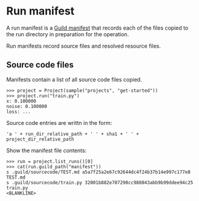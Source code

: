 # Run manifest

A run manifest is a [Guild manifest](manifest.md) that records each of
the files copied to the run directory in preparation for the
operation.

Run manifests record source files and resolved resource files.

## Source code files

Manifests contain a list of all source code files copied.

    >>> project = Project(sample("projects", "get-started"))
    >>> project.run("train.py")
    x: 0.100000
    noise: 0.100000
    loss: ...

Source code entries are writtn in the form:

    'a ' + run_dir_relative_path + ' ' + sha1 + ' ' + project_dir_relative_path

Show the manifest file contents:

    >>> run = project.list_runs()[0]
    >>> cat(run.guild_path("manifest"))
    s .guild/sourcecode/TEST.md a5a7f25a2e67c92644dc4f24b37b14e997c177e8 TEST.md
    s .guild/sourcecode/train.py 32001b882e707290cc988043abb9b99ddee94c25 train.py
    <BLANKLINE>
